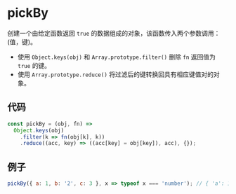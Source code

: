# pickBy

创建一个由给定函数返回 `true` 的数据组成的对象，该函数传入两个参数调用：(值，键)。

- 使用 `Object.keys(obj)` 和 `Array.prototype.filter()` 删除 `fn` 返回值为 `true` 的键。
- 使用 `Array.prototype.reduce()` 将过滤后的键转换回具有相应键值对的对象。

## 代码

```js
const pickBy = (obj, fn) =>
  Object.keys(obj)
    .filter(k => fn(obj[k], k))
    .reduce((acc, key) => ((acc[key] = obj[key]), acc), {});
```

## 例子

```js
pickBy({ a: 1, b: '2', c: 3 }, x => typeof x === 'number'); // { 'a': 1, 'c': 3 }
```
